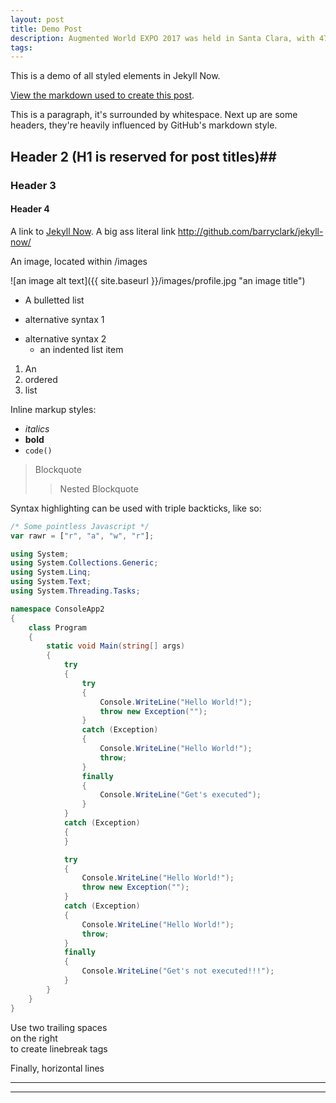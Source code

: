 ```yaml
---
layout: post
title: Demo Post
description: Augmented World EXPO 2017 was held in Santa Clara, with 4700 attendee, 351 speakers, 212 exhibitors. AWE is the largest industrial exhibition in the field of Augmented Reality. Some Virtual Reality players attend the conference too. As the concept of AR getting more and more popular, it is time to check out how these concepts come to life. In this post, I will share some of the highlights that I saw during the EXPO.   
tags: 
---
```


This is a demo of all styled elements in Jekyll Now.

[View the markdown used to create this post](https://raw.githubusercontent.com/barryclark/www.jekyllnow.com/gh-pages/_posts/2014-6-19-Markdown-Style-Guide.md).

This is a paragraph, it's surrounded by whitespace. Next up are some headers, they're heavily influenced by GitHub's markdown style.

## Header 2 (H1 is reserved for post titles)##

### Header 3

#### Header 4

A link to [Jekyll Now](http://github.com/barryclark/jekyll-now/). A big ass literal link <http://github.com/barryclark/jekyll-now/>

An image, located within /images

![an image alt text]({{ site.baseurl }}/images/profile.jpg "an image title")

* A bulletted list
- alternative syntax 1
+ alternative syntax 2
  - an indented list item

1. An
2. ordered
3. list

Inline markup styles:

- _italics_
- **bold**
- `code()`

> Blockquote
>> Nested Blockquote

Syntax highlighting can be used with triple backticks, like so:

```javascript
/* Some pointless Javascript */
var rawr = ["r", "a", "w", "r"];
```

```cs
using System;
using System.Collections.Generic;
using System.Linq;
using System.Text;
using System.Threading.Tasks;

namespace ConsoleApp2
{
    class Program
    {
        static void Main(string[] args)
        {
            try
            {
                try
                {
                    Console.WriteLine("Hello World!");
                    throw new Exception("");
                }
                catch (Exception)
                {
                    Console.WriteLine("Hello World!");
                    throw;
                }
                finally
                {
                    Console.WriteLine("Get's executed");
                }
            }
            catch (Exception)
            {
            }

            try
            {
                Console.WriteLine("Hello World!");
                throw new Exception("");
            }
            catch (Exception)
            {
                Console.WriteLine("Hello World!");
                throw;
            }
            finally
            {
                Console.WriteLine("Get's not executed!!!");
            }
        }
    }
}
```


Use two trailing spaces  
on the right  
to create linebreak tags  

Finally, horizontal lines

----
****